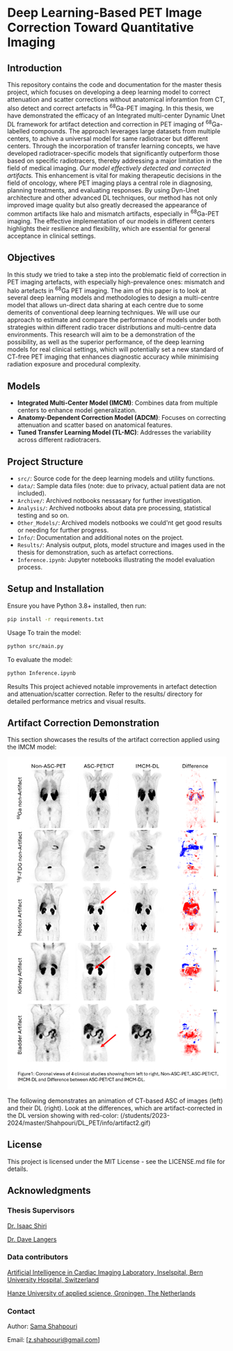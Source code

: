 # Deep Learning-Based PET Image Correction Toward Quantitative Imaging

## Introduction
This repository contains the code and documentation for the  master thesis project, which focuses on developing a deep learning model to correct attenuation and scatter corrections without anatomical inforamtion from CT, also detect and correct artefacts in <sup>68</sup>Ga-PET imaging. In this thesis, we have demonstrated the efficacy of an Integrated multi-center Dynamic Unet DL framework for artifact detection and correction in PET imaging of <sup>68</sup>Ga-labelled compounds. The approach leverages large datasets from multiple centers, to achive a universal model for same radiotracer but different centers. Through the incorporation of transfer learning concepts, we have developed radiotracer-specific models that significantly outperform those based on specific radiotracers, thereby addressing a major limitation in the field of medical imaging.
*Our model effectively detected and corrected artifacts.* This enhancement is vital for making therapeutic decisions in the field of oncology, where PET imaging plays a central role in diagnosing, planning treatments, and evaluating responses. By using Dyn-Unet architecture and other advanced DL techniques, our method has not only improved image quality but also greatly decreased the appearance of common artifacts like halo and mismatch artifacts, especially in <sup>68</sup>Ga-PET imaging. The effective implementation of our models in different centers highlights their resilience and flexibility, which are essential for general acceptance in clinical settings.

## Objectives
In this study we tried to take a step into the problematic field of correction in PET imaging artefacts, with especially high-prevalence ones: mismatch and halo artefacts in <sup>68</sup>Ga PET imaging. The aim of this paper is to look at several deep learning models and methodologies to design a multi-centre model that allows un-direct data sharing at each centre due to some demerits of conventional deep learning techniques.
We will use our approach to estimate and compare the performance of models under both strategies within different radio tracer distributions and multi-centre data environments.
This research will aim to be a demonstration of the possibility, as well as the superior performance, of the deep learning models for real clinical settings, which will potentially set a new standard of CT-free PET imaging that enhances diagnostic accuracy while minimising radiation exposure and procedural complexity.

## Models
- **Integrated Multi-Center Model (IMCM)**: Combines data from multiple centers to enhance model generalization.
- **Anatomy-Dependent Correction Model (ADCM)**: Focuses on correcting attenuation and scatter based on anatomical features.
- **Tuned Transfer Learning Model (TL-MC)**: Addresses the variability across different radiotracers.

## Project Structure
- `src/`: Source code for the deep learning models and utility functions.
- `data/`: Sample data files (note: due to privacy, actual patient data are not included).
- `Archive/`: Archived notbooks nessasary for further investigation.
- `Analysis/`: Archived notbooks about data pre processing, statistical testing and so on.
- `Other_Models/`: Archived models notbooks we could'nt get good results or needing for further progress.
- `Info/`: Documentation and additional notes on the project.
- `Results/`: Analysis output, plots, model structure and images used in the thesis for demonstration, such as artefact corrections.
- `Inference.ipynb`: Jupyter notebooks illustrating the model evaluation process.


## Setup and Installation
Ensure you have Python 3.8+ installed, then run:
```bash
pip install -r requirements.txt
```


Usage
To train the model:
```bash
python src/main.py
```

To evaluate the model:
```bash
python Inference.ipynb
```

Results
This project achieved notable improvements in artefact detection and attenuation/scatter correction. Refer to the results/ directory for detailed performance metrics and visual results.

## Artifact Correction Demonstration

This section showcases the results of the artifact correction applied using the IMCM model:

![Artifact Correction](Results/artifact_correction_before_after.png)

The following demonstrates an animation of CT-based ASC of images (left) and their DL (right). Look at the differences, which are artifact-corrected in the DL version showing with red-color:
(/students/2023-2024/master/Shahpouri/DL_PET/info/artifact2.gif)

## License
This project is licensed under the MIT License - see the LICENSE.md file for details.


## Acknowledgments

### Thesis Supervisors
[Dr. Isaac Shiri](https://www.linkedin.com/in/isaac-shiri-8267936a/)

[Dr. Dave Langers](https://www.linkedin.com/in/landsgevaer?lipi=urn%3Ali%3Apage%3Ad_flagship3_profile_view_base_contact_details%3BerFYPiYaQHiiIPvgurheWQ%3D%3D)

### Data contributors
[Artificial Intelligence in Cardiac Imaging Laboratory, Inselspital, Bern University Hospital, Switzerland](https://inselgruppe.ch/de/die-insel-gruppe)

[Hanze University of applied science, Groningen, The Netherlands](https://www.hanze.nl/nl)

### Contact
Author: [Sama Shahpouri](https://www.linkedin.com/in/zohreh-shahpouri/)

Email: [z.shahpouri@gmail.com]

